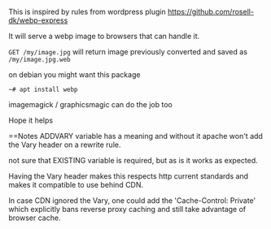 
This is inspired by rules from wordpress plugin https://github.com/rosell-dk/webp-express

It will serve a webp image to browsers that can handle it.

`GET /my/image.jpg` will return image previously converted and saved as `/my/image.jpg.web`

on debian you might want this package
```
~# apt install webp
```

imagemagick / graphicsmagic can do the job too

Hope it helps

==Notes
ADDVARY variable has a meaning and without it apache won't add the Vary header on a rewrite rule.

not sure that EXISTING variable is required, but as is it works as expected.

Having the Vary header makes this respects http current standards and makes it compatible to use behind CDN.

In case CDN ignored the Vary, one could add the 'Cache-Control: Private' which explicitly bans reverse proxy caching and still take advantage of browser cache.


